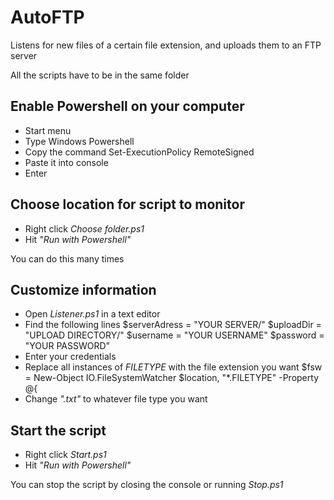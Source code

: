 AutoFTP
=======

Listens for new files of a certain file extension, and uploads them to an FTP server

All the scripts have to be in the same folder

Enable Powershell on your computer
-------

- Start menu
- Type Windows Powershell
- Copy the command
    Set-ExecutionPolicy RemoteSigned
- Paste it into console
- Enter

Choose location for script to monitor
-------

- Right click *Choose folder.ps1*
- Hit *"Run with Powershell"*

You can do this many times

Customize information
-------

- Open *Listener.ps1* in a text editor
- Find the following lines
    $serverAdress = "YOUR SERVER/"
    $uploadDir = "UPLOAD DIRECTORY/"
    $username = "YOUR USERNAME"
    $password = "YOUR PASSWORD"
- Enter your credentials
- Replace all instances of *FILETYPE* with the file extension you want
    $fsw = New-Object IO.FileSystemWatcher $location, "*.FILETYPE" -Property @{
- Change *".txt"* to whatever file type you want

Start the script
-------

- Right click *Start.ps1*
- Hit *"Run with Powershell"*

You can stop the script by closing the console or running *Stop.ps1*
